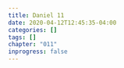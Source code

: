 ```yaml
---
title: Daniel 11
date: 2020-04-12T12:45:35-04:00
categories: []
tags: []
chapter: "011"
inprogress: false
---
```


